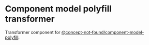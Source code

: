 # Component model polyfill transformer

Transformer component for [@concept-not-found/component-model-polyfill](https://github.com/concept-not-found/component-model-polyfill).
